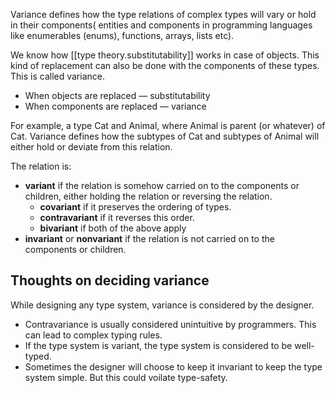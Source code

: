 

Variance defines how the type relations of complex types will vary or hold in their components( entities and components in programming languages like enumerables (enums), functions, arrays, lists etc).

We know how [[type theory.substitutability]] works in case of objects. This kind of replacement can also be done with the components of these types. This is called variance.

- When objects are replaced — substitutability
- When components are replaced — variance

For example, a type Cat and Animal, where Animal is parent (or whatever) of Cat. Variance defines how the subtypes of Cat and subtypes of Animal will either hold or deviate from this relation.

The relation is:

- **variant** if the relation is somehow carried on to the components or children, either holding the relation or reversing the relation.
    - **covariant** if it preserves the ordering of types.
    - **contravariant** if it reverses this order. 
    - **bivariant** if both of the above apply
- **invariant** or **nonvariant** if the relation is not carried on to the components or children.

## Thoughts on deciding variance

While designing any type system, variance is considered by the designer. 
- Contravariance is usually considered unintuitive by programmers. This can lead to complex typing rules.
- If the type system is variant, the type system is considered to be well-typed.
- Sometimes the designer will choose to keep it invariant to keep the type system simple. But this could voilate type-safety.
 